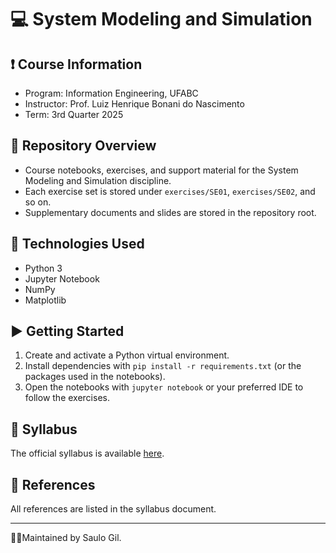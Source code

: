 # 💻 System Modeling and Simulation

## ❗ Course Information
- Program: Information Engineering, UFABC
- Instructor: Prof. Luiz Henrique Bonani do Nascimento
- Term: 3rd Quarter 2025

## 📒 Repository Overview
- Course notebooks, exercises, and support material for the System Modeling and Simulation discipline.
- Each exercise set is stored under `exercises/SE01`, `exercises/SE02`, and so on.
- Supplementary documents and slides are stored in the repository root.

## 🤖 Technologies Used
- Python 3
- Jupyter Notebook
- NumPy
- Matplotlib

## ▶️ Getting Started
1. Create and activate a Python virtual environment.
2. Install dependencies with `pip install -r requirements.txt` (or the packages used in the notebooks).
3. Open the notebooks with `jupyter notebook` or your preferred IDE to follow the exercises.

## 📒 Syllabus
The official syllabus is available [here](https://github.com/saulosgil/Disciplina_Modelagem-e-simula--o-de-sistemas/blob/24f8f1bab97264b284ffd6069332333d6223113f/TeachingPlan_INF301_2025-3Q.pdf).

## 📑 References
All references are listed in the syllabus document.

---
👨‍💻Maintained by Saulo Gil.
